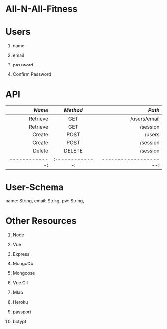 # All-N-All-Fitness

# Users

1. name
 
2. email

3. password

4. Confirm Password


# API

| *Name*        | *Method*      | *Path*               |
| -------------:|:-------------:| --------------------:|
| Retrieve      | GET           | /users/email         |
| Retrieve      | GET           | /session             |
| Create        | POST          | /users               |
| Create        | POST          | /session             |
| Delete        | DELETE        | /session             |
| -------------:|:-------------:| --------------------:|

# User-Schema
  name: String, 
  email: String, 
  pw: String, 

# Other Resources

1. Node

2. Vue

3. Express

4. MongoDb

5. Mongoose

6. Vue ClI

7. Mlab

8. Heroku

9. passport

10. bctypt

